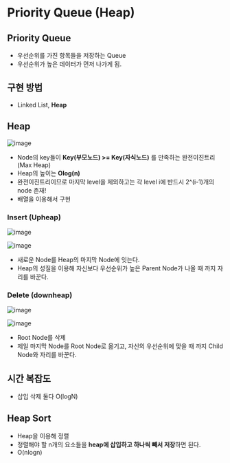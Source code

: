 # Priority Queue (Heap)  

## Priority Queue  
- 우선순위를 가진 항목들을 저장하는 Queue  
- 우선순위가 높은 데이터가 먼저 나가게 됨.  

## 구현 방법  
- Linked List, **Heap**  

## Heap  

![image](https://user-images.githubusercontent.com/32921115/104272508-95f1ee80-54e0-11eb-8775-853af9d2cd94.png)

- Node의 key들이 **Key(부모노드) >= Key(자식노드)** 를 만족하는 완전이진트리 (Max Heap)  
- Heap의 높이는 **Olog(n)**  
- 완전이진트리이므로 마지막 level을 제외하고는 각 level i에 반드시 2^(i-1)개의 node 존재!  
- 배열을 이용해서 구현  

### Insert (Upheap)  

![image](https://user-images.githubusercontent.com/32921115/104272782-3811d680-54e1-11eb-9d4b-b4b5160bc5a4.png)

![image](https://user-images.githubusercontent.com/32921115/104272814-4bbd3d00-54e1-11eb-8173-e30c1bdd70fa.png)

- 새로운 Node를 Heap의 마지막 Node에 잇는다.  
- Heap의 성질을 이용해 자신보다 우선순위가 높은 Parent Node가 나올 때 까지 자리를 바꾼다.

### Delete (downheap) 

![image](https://user-images.githubusercontent.com/32921115/104272890-74453700-54e1-11eb-8b06-73af0af7148c.png)

![image](https://user-images.githubusercontent.com/32921115/104272923-84f5ad00-54e1-11eb-9842-7f995069fa38.png)

- Root Node를 삭제  
- 제일 마지막 Node를 Root Node로 옮기고, 자신의 우선순위에 맞을 때 까지 Child Node와 자리를 바꾼다.  

## 시간 복잡도  
- 삽입 삭제 둘다 O(logN)  

## Heap Sort  
- Heap을 이용해 정렬  
- 정렬해야 할 n개의 요소들을 **heap에 삽입하고 하나씩 빼서 저장**하면 된다.  
- O(nlogn)  
